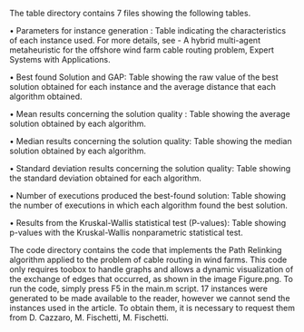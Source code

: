 The table directory contains 7 files showing the following tables.

• Parameters for instance generation : Table indicating the characteristics of each instance used. For more details, see - A hybrid multi-agent
metaheuristic for the offshore wind farm cable routing problem, Expert Systems with Applications.

• Best found Solution and GAP: Table showing the raw value of the best solution obtained for each instance and the average distance that each
algorithm obtained.

• Mean results concerning the solution quality : Table showing the average solution obtained by each algorithm.

• Median results concerning the solution quality: Table showing the median solution obtained by each algorithm.

• Standard deviation results concerning the solution quality: Table showing the standard deviation obtained for each algorithm.

• Number of executions produced the best-found solution: Table showing the number of executions in which each algorithm found the best
solution.

• Results from the Kruskal-Wallis statistical test (P-values): Table showing p-values with the Kruskal-Wallis nonparametric statistical test.


The code directory contains the code that implements the Path Relinking algorithm applied to the problem of cable routing in wind farms. 
This code  only requires toobox to handle graphs and allows a dynamic visualization of the exchange of edges that occurred, as shown in the image Figure.png.
To run the code, simply press F5 in the main.m script. 17 instances were generated to be made available to the reader, however we cannot send the
instances used in the article. To obtain them, it is necessary to request them from D. Cazzaro, M. Fischetti, M. Fischetti.
